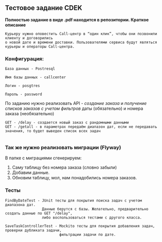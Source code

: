 ## Тестовое задание CDEK
**Полностью задание в виде .pdf находится в репозитории. Краткое описание**
```
Курьеру нужно оповестить Call-центр в “один клик”, чтобы они позвонили клиенту и договорились
о новой дате и времени доставки. Пользователями сервиса будут являться курьеры и операторы Call-центра.
```

### Конфигурация: 
```
База данных - Postresql

Имя базы данных - callcenter

Логин - posgtres

Пароль - password
```
По заданию нужно реализовать API - _создание заказа_ и _получение списков заказов с учетом фильтров_ даты (обязательно) и номера заказа (необязательно)
```
GET - /delay - создается новый заказ с рандомными данными
GET - /getall - в параметрах передаём диапазон дат, если не передавать значения, то будет выведен список всех задач
                
```
### Так же нужно реализовать миграции (Flyway)
В папке с миграциями сгенерируем:
1.  Саму таблицу без номера заказа (словно забыли)
2.  Добавим данные.
3.  Обновим таблицу, мол, нам понадобились номера заказов.

### Тесты
```
FindByDateTest - JUnit тесты для покрытия поиска задач с учетом диапазона дат.
                 Данные берутся с базы. Желательно, предварительно создать данные по GET "/delay",
                 либо воспользоваться тестами с другого класса.

SaveTaskControllerTest - Mockito тесты для покрытия добавления задач, проверки дубликата задачи,
                         фильтрации задачи по дате.
